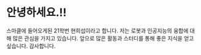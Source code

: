 # 안녕하세요.!! 
스마클에 들어오게된 21학번 현희섭이라고 합니다.
저는 로봇과 인공지능의 융합에 대해 많은 관심을 가지고 있습니다.
앞으로 많은 활동과 스터디를 통해 좋은 지식을 얻고 싶습니다.
감사합니다.

